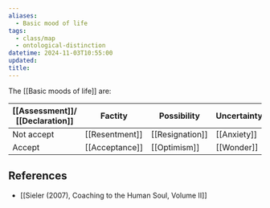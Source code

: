 ```yaml
---
aliases:
  - Basic mood of life
tags:
  - class/map
  - ontological-distinction
datetime: 2024-11-03T10:55:00
updated: 
title: 
---
```

The [[Basic moods of life]] are:


| [[Assessment]]/<br>[[Declaration]] | Factity        | Possibility     | Uncertainty |
| ---------------------------------- | -------------- | --------------- | ----------- |
| Not accept                         | [[Resentment]] | [[Resignation]] | [[Anxiety]] |
| Accept                             | [[Acceptance]] | [[Optimism]]    | [[Wonder]]  |

## References
- [[Sieler (2007), Coaching to the Human Soul, Volume II]]